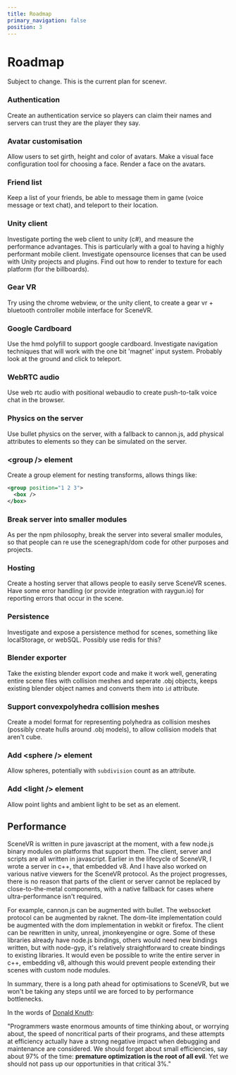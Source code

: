 ```yaml
---
title: Roadmap
primary_navigation: false
position: 3
---
```


# Roadmap

Subject to change. This is the current plan for scenevr.

### Authentication

Create an authentication service so players can claim their names and servers can trust they are the player they say.

### Avatar customisation

Allow users to set girth, height and color of avatars. Make a visual face configuration tool for choosing a face. Render a face on the avatars.

### Friend list

Keep a list of your friends, be able to message them in game (voice message or text chat), and teleport to their location.

### Unity client

Investigate porting the web client to unity (c#), and measure the performance advantages. This is particularly with a goal to having a highly performant mobile client. Investigate opensource licenses that can be used with Unity projects and plugins. Find out how to render to texture for each platform (for the billboards).

### Gear VR

Try using the chrome webview, or the unity client, to create a gear vr + bluetooth controller mobile interface for SceneVR.

### Google Cardboard

Use the hmd polyfill to support google cardboard. Investigate navigation techniques that will work with the one bit 'magnet' input system. Probably look at the ground and click to teleport.

### WebRTC audio

Use web rtc audio with positional webaudio to create push-to-talk voice chat in the browser.

### Physics on the server

Use bullet physics on the server, with a fallback to cannon.js, add physical attributes to elements so they can be simulated on the server.

### \<group /\> element

Create a group element for nesting transforms, allows things like:

```xml
<group position="1 2 3">
  <box />
</box>
```

### Break server into smaller modules

As per the npm philosophy, break the server into several smaller modules, so that people can re use the scenegraph/dom code for other purposes and projects.

### Hosting

Create a hosting server that allows people to easily serve SceneVR scenes. Have some error handling (or provide integration with raygun.io) for reporting errors that occur in the scene.

### Persistence

Investigate and expose a persistence method for scenes, something like localStorage, or webSQL. Possibly use redis for this?

### Blender exporter

Take the existing blender export code and make it work well, generating entire scene files with collision meshes and seperate .obj objects, keeps existing blender object names and converts them into `id` attribute.

### Support convexpolyhedra collision meshes

Create a model format for representing polyhedra as collision meshes (possibly create hulls around .obj models), to allow collision models that aren't cube.

### Add \<sphere /\> element

Allow spheres, potentially with `subdivision` count as an attribute.

### Add \<light /\> element

Allow point lights and ambient light to be set as an element.

## Performance

SceneVR is written in pure javascript at the moment, with a few node.js binary modules on platforms that support them. The client, server and scripts are all written in javascript. Earlier in the lifecycle of SceneVR, I wrote a server in c++, that embedded v8. And I have also worked on various native viewers for the SceneVR protocol. As the project progresses, there is no reason that parts of the client or server cannot be replaced by close-to-the-metal components, with a native fallback for cases where ultra-performance isn't required.

For example, cannon.js can be augmented with bullet. The websocket protocol can be augmented by raknet. The dom-lite implementation could be augmented with the dom implementation in webkit or firefox. The client can be rewritten in unity, unreal, jmonkeyengine or ogre. Some of these libraries already have node.js bindings, others would need new bindings written, but with node-gyp, it's relatively straightforward to create bindings to existing libraries. It would even be possible to write the entire server in c++, embedding v8, although this would prevent people extending their scenes with custom node modules.

In summary, there is a long path ahead for optimisations to SceneVR, but we won't be taking any steps until we are forced to by performance bottlenecks.

In the words of [Donald Knuth](http://c2.com/cgi/wiki?PrematureOptimization):

 "Programmers waste enormous amounts of time thinking about, or worrying about, the speed of noncritical parts of their programs, and these attempts at efficiency actually have a strong negative impact when debugging and maintenance are considered. We should forget about small efficiencies, say about 97% of the time: **premature optimization is the root of all evil**. Yet we should not pass up our opportunities in that critical 3%."